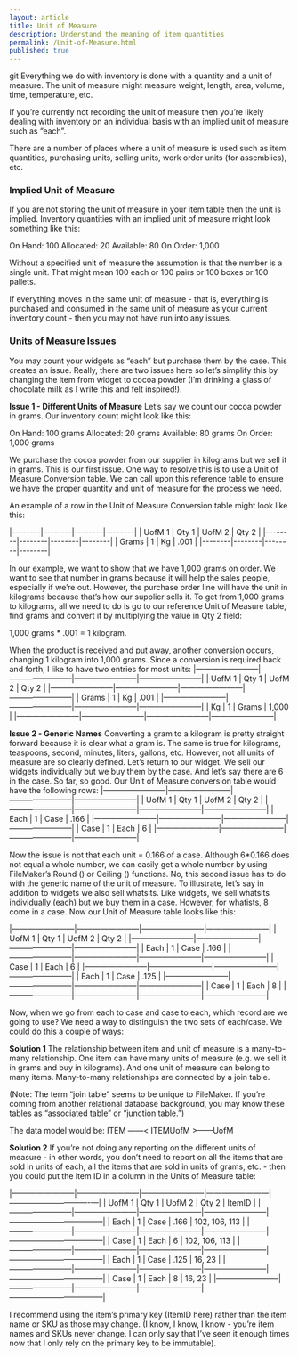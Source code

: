 ```yaml
---
layout: article
title: Unit of Measure
description: Understand the meaning of item quantities
permalink: /Unit-of-Measure.html
published: true
---
```

git
Everything we do with inventory is done with a quantity and a unit of measure.   The unit of measure might measure weight, length, area, volume, time, temperature, etc.

 If you’re currently not recording the unit of measure then you’re likely dealing with inventory on an individual basis with an implied unit of measure such as “each”.

There are a number of places where a unit of measure is used such as item quantities, purchasing units, selling units, work order units (for assemblies), etc.

### Implied Unit of Measure
If you are not storing the unit of measure in your item table then the unit is implied.  Inventory quantities with an implied unit of measure might look something like this:

On Hand: 100
Allocated: 20
Available: 80
On Order: 1,000

Without a specified unit of measure the assumption is that the number is a single unit.  That might mean 100 each or 100 pairs or 100 boxes or 100 pallets.

If everything moves in the same unit of measure - that is, everything is purchased and consumed in the same unit of measure as your current inventory count - then you may not have run into any issues. 

### Units of Measure Issues
You may count your widgets as “each” but purchase them by the case.  This creates an issue.  Really, there are two issues here so let’s simplify this by changing the item from widget to cocoa powder (I’m drinking a glass of chocolate milk as I write this and felt inspired!).  

**Issue 1 - Different Units of Measure**
Let’s say we count our cocoa powder in grams.  Our inventory count might look like this:

On Hand: 100 grams
Allocated: 20 grams
Available: 80 grams
On Order: 1,000 grams

We purchase the cocoa powder from our supplier in kilograms but we sell it in grams.  This is our first issue.  One way to resolve this is to use a Unit of Measure Conversion table.  We can call upon this reference table to ensure we have the proper quantity and unit of measure for the process we need.

An example of a row in the Unit of Measure Conversion table might look like this:

|--------|--------|--------|--------|
| UofM 1     | Qty 1        | UofM 2     | Qty 2        |
|--------|--------|--------|--------|
| Grams       |  1              |   Kg	    |          .001  |
|--------|--------|--------|--------|

In our example, we want to show that we have 1,000 grams on order.  We want to see that number in grams because it will help the sales people, especially if we’re out.  However, the purchase order line will have the unit in kilograms because that’s how our supplier sells it.  To get from 1,000 grams to kilograms, all we need to do is go to our reference Unit of Measure table, find grams and convert it by multiplying the value in Qty 2 field:

1,000 grams * .001 = 1 kilogram.

When the product is received and put away, another conversion occurs, changing 1 kilogram into 1,000 grams.  Since a conversion is required back and forth, I like to have two entries for most units:
|————————|————————|————————|————————|
| UofM 1     | Qty 1        | UofM 2     | Qty 2        |
|————————|————————|————————|————————|
| Grams       |  1              |   Kg	    |          .001  |
|————————|————————|————————|————————|
| Kg             |  1               |   Grams	    |       1,000  |
|————————|————————|————————|————————|

**Issue 2 - Generic Names**
Converting a gram to a kilogram is pretty straight forward because it is clear what a gram is.  The same is true for kilograms, teaspoons, second, minutes, liters, gallons, etc.  However, not all units of measure are so clearly defined.  Let’s return to our widget.  We sell our widgets individually but we buy them by the case.  And let’s say there are 6 in the case.  So far, so good.  Our Unit of Measure conversion table would have the following rows:
|————————|————————|————————|————————|
| UofM 1     | Qty 1        | UofM 2     | Qty 2        |
|————————|————————|————————|————————|
| Each         |  1               |   Case	    |      .166      |
|————————|————————|————————|————————|
| Case         |  1               |   Each	    |       6          |
|————————|————————|————————|————————|

Now the issue is not that each unit = 0.166 of a case.  Although 6*0.166 does not equal a whole number, we can easily get a whole number by using FileMaker’s Round () or Ceiling () functions.  No, this second issue has to do with the generic name of the unit of measure.  To illustrate, let’s say in addition to widgets we also sell whatsits.  Like widgets, we sell whatsits individually (each) but we buy them in a case.  However, for whatists, 8 come in a case.  Now our Unit of Measure table looks like this:

|————————|————————|————————|————————|
| UofM 1     | Qty 1        | UofM 2     | Qty 2        |
|————————|————————|————————|————————|
| Each         |  1               |   Case	    |      .166      |
|————————|————————|————————|————————|
| Case         |  1               |   Each	    |       6          |
|————————|————————|————————|————————|
| Each         |  1               |   Case	    |      .125      |
|————————|————————|————————|————————|
| Case         |  1               |   Each	    |       8          |
|————————|————————|————————|————————|

Now, when we go from each to case and case to each, which record are we going to use?  We need a way to distinguish the two sets of each/case.  We could do this a couple of ways:

**Solution 1**
The relationship between item and unit of measure is a many-to-many relationship.  One item can have many units of measure (e.g. we sell it in grams and buy in kilograms).  And one unit of measure can belong to many items.  Many-to-many relationships are connected by a join table.

(Note:  The term “join table” seems to be unique to FileMaker.  If you’re coming from another relational database background, you may know these tables as “associated table” or “junction table.”)

The data model would be:
ITEM ——< ITEMUofM >——UofM

**Solution 2**
If you’re not doing any reporting on the different units of measure - in other words, you don’t need to report on all the items that are sold in units of each, all the items that are sold in units of grams, etc. - then you could put the item ID in a column in the Units of Measure table:

|————————|————————|————————|————————|——————————-—|
| UofM 1     | Qty 1        | UofM 2     | Qty 2        |  ItemID               |
|————————|————————|————————|————————|————————————|
| Each         |  1               |   Case	    |      .166      | 102, 106, 113   |
|————————|————————|————————|————————|————————————|
| Case         |  1               |   Each	    |       6          | 102, 106, 113   |
|————————|————————|————————|————————|————————————|
| Each         |  1               |   Case	    |      .125      | 16, 23                |
|————————|————————|————————|————————|————————————|
| Case         |  1               |   Each	    |       8          | 16, 23                 |
|————————|————————|————————|————————|————————————|

I recommend using the item’s primary key (ItemID here) rather than the item name or SKU as those may change.  (I know, I know, I know - you’re item names and SKUs never change.  I can only say that I’ve seen it enough times now that I only rely on the primary key to be immutable).
